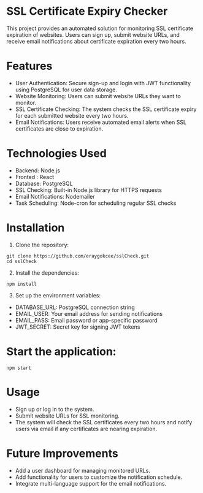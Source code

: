 # SSL Certificate Expiry Checker
This project provides an automated solution for monitoring SSL certificate expiration of websites. Users can sign up, submit website URLs, and receive email notifications about certificate expiration every two hours.

# Features
* User Authentication: Secure sign-up and login with JWT functionality using PostgreSQL for user data storage.
* Website Monitoring: Users can submit website URLs they want to monitor.
* SSL Certificate Checking: The system checks the SSL certificate expiry for each submitted website every two hours.
* Email Notifications: Users receive automated email alerts when SSL certificates are close to expiration.

# Technologies Used
* Backend: Node.js
* Fronted : React
* Database: PostgreSQL
* SSL Checking: Built-in Node.js library for HTTPS requests
* Email Notifications: Nodemailer
* Task Scheduling: Node-cron for scheduling regular SSL checks

# Installation
1. Clone the repository:
```
git clone https://github.com/eraygokcee/sslCheck.git
cd sslCheck
```
2. Install the dependencies:
```
npm install
```
3. Set up the environment variables:

* DATABASE_URL: PostgreSQL connection string
* EMAIL_USER: Your email address for sending notifications
* EMAIL_PASS: Email password or app-specific password
* JWT_SECRET: Secret key for signing JWT tokens

# Start the application:
```
npm start
```
# Usage
* Sign up or log in to the system.
* Submit website URLs for SSL monitoring.
* The system will check the SSL certificates every two hours and notify users via email if any certificates are nearing expiration.
# Future Improvements
* Add a user dashboard for managing monitored URLs.
* Add functionality for users to customize the notification schedule.
* Integrate multi-language support for the email notifications.
